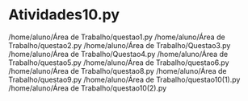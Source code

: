 # Atividades10.py
/home/aluno/Área de Trabalho/questao1.py
/home/aluno/Área de Trabalho/questao2.py
/home/aluno/Área de Trabalho/Questao3.py
/home/aluno/Área de Trabalho/Questao4.py
/home/aluno/Área de Trabalho/questao5.py
/home/aluno/Área de Trabalho/questao6.py
/home/aluno/Área de Trabalho/questao8.py
/home/aluno/Área de Trabalho/questao9.py
/home/aluno/Área de Trabalho/questao10(1).py
/home/aluno/Área de Trabalho/questao10(2).py
